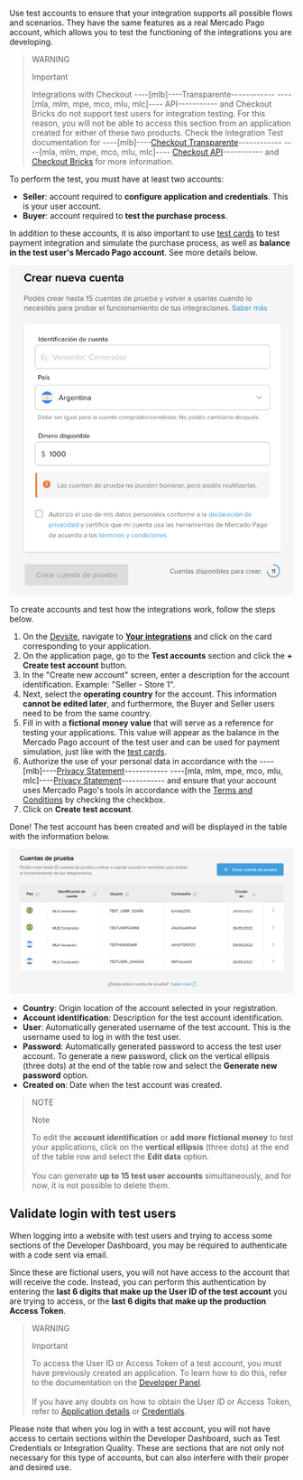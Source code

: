 Use test accounts to ensure that your integration supports all possible flows and scenarios. They have the same features as a real Mercado Pago account, which allows you to test the functioning of the integrations you are developing.

> WARNING
>
> Important
>
> Integrations with Checkout ----[mlb]----Transparente------------ ----[mla, mlm, mpe, mco, mlu, mlc]---- API----------- and Checkout Bricks do not support test users for integration testing. For this reason, you will not be able to access this section from an application created for either of these two products. Check the Integration Test documentation for ----[mlb]----[Checkout Transparente](/developers/en/docs/checkout-api/integration-test/make-test-purchase)------------ ----[mla, mlm, mpe, mco, mlu, mlc]---- [Checkout API](/developers/en/docs/checkout-api/integration-test/make-test-purchase)----------- and [Checkout Bricks](/developers/en/docs/checkout-bricks/integration-test/test-payment-flow) for more information.


To perform the test, you must have at least two accounts:

* **Seller**: account required to **configure application and credentials**. This is your user account.
* **Buyer**: account required to **test the purchase process**.

In addition to these accounts, it is also important to use [test cards](/developers/en/guides/additional-content/your-integrations/test-cards) to test payment integration and simulate the purchase process, as well as **balance in the test user's Mercado Pago account**. See more details below.

![testuser](/images/dashboard/new-test-users-es.png)

To create accounts and test how the integrations work, follow the steps below.

1. On the [Devsite](/developers/en/docs), navigate to **[Your integrations](/developers/panel/app)** and click on the card corresponding to your application.
2. On the application page, go to the **Test accounts** section and click the **+ Create test account** button.
3. In the "Create new account" screen, enter a description for the account identification. Example: "Seller - Store 1".
4. Next, select the **operating country** for the account. This information **cannot be edited later**, and furthermore, the Buyer and Seller users need to be from the same country.
5. Fill in with a **fictional money value** that will serve as a reference for testing your applications. This value will appear as the balance in the Mercado Pago account of the test user and can be used for payment simulation, just like with the [test cards](/developers/en/guides/additional-content/your-integrations/test-cards).
6. Authorize the use of your personal data in accordance with the ----[mlb]----[Privacy Statement](https://www.mercadopago.com.br/privacidade)------------ ----[mla, mlm, mpe, mco, mlu, mlc]----[Privacy Statement](https://www.mercadopago[FAKER][URL][DOMAIN]/privacidad)------------ and ensure that your account uses Mercado Pago's tools in accordance with the [Terms and Conditions](https://www.mercadopago.com.br/developers/en/docs/resources/legal/terms-and-conditions) by checking the checkbox.
7. Click on **Create test account**.

Done! The test account has been created and will be displayed in the table with the information below.

![testuser](/images/dashboard/test-users-es.png)

* **Country**: Origin location of the account selected in your registration.
* **Account identification**: Description for the test account identification.
* **User**: Automatically generated username of the test account. This is the username used to log in with the test user.
* **Password**: Automatically generated password to access the test user account. To generate a new password, click on the vertical ellipsis (three dots) at the end of the table row and select the **Generate new password** option.
* **Created on**: Date when the test account was created.

> NOTE
>
> Note
>
> To edit the **account identification** or **add more fictional money** to test your applications, click on the **vertical ellipsis** (three dots) at the end of the table row and select the **Edit data** option.<br> <br> You can generate **up to 15 test user accounts** simultaneously, and for now, it is not possible to delete them.

## Validate login with test users

When logging into a website with test users and trying to access some sections of the Developer Dashboard, you may be required to authenticate with a code sent via email.

Since these are fictional users, you will not have access to the account that will receive the code. Instead, you can perform this authentication by entering the **last 6 digits that make up the User ID of the test account** you are trying to access, or the **last 6 digits that make up the production Access Token**.

> WARNING
>
> Important
>
> To access the User ID or Access Token of a test account, you must have previously created an application. To learn how to do this, refer to the documentation on the [Developer Panel](/developers/en/docs/your-integrations/dashboard). <br> <br> If you have any doubts on how to obtain the User ID or Access Token, refer to [Application details](/developers/en/docs/your-integrations/application-details) or [Credentials](/developers/en/docs/your-integrations/credentials).

Please note that when you log in with a test account, you will not have access to certain sections within the Developer Dashboard, such as Test Credentials or Integration Quality. These are sections that are not only not necessary for this type of accounts, but can also interfere with their proper and desired use.